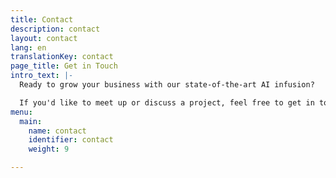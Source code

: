 ```yaml
---
title: Contact
description: contact
layout: contact
lang: en
translationKey: contact
page_title: Get in Touch
intro_text: |-
  Ready to grow your business with our state-of-the-art AI infusion?

  If you'd like to meet up or discuss a project, feel free to get in touch by filling in the form below or scheduling a call.
menu:
  main:
    name: contact
    identifier: contact
    weight: 9

---
```

